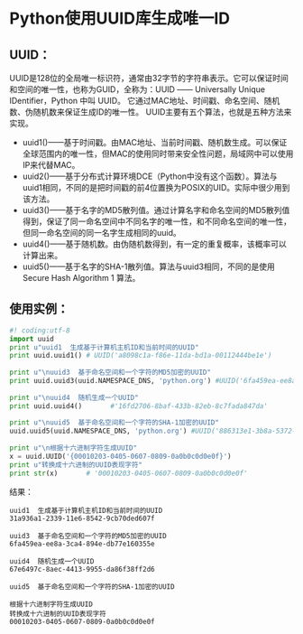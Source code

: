 # Python使用UUID库生成唯一ID

## UUID：

UUID是128位的全局唯一标识符，通常由32字节的字符串表示。它可以保证时间和空间的唯一性，也称为GUID，全称为：UUID —— Universally Unique IDentifier，Python 中叫 UUID。
它通过MAC地址、时间戳、命名空间、随机数、伪随机数来保证生成ID的唯一性。
UUID主要有五个算法，也就是五种方法来实现。

- uuid1()——基于时间戳。由MAC地址、当前时间戳、随机数生成。可以保证全球范围内的唯一性，但MAC的使用同时带来安全性问题，局域网中可以使用IP来代替MAC。
- uuid2()——基于分布式计算环境DCE（Python中没有这个函数）。算法与uuid1相同，不同的是把时间戳的前4位置换为POSIX的UID。实际中很少用到该方法。
- uuid3()——基于名字的MD5散列值。通过计算名字和命名空间的MD5散列值得到，保证了同一命名空间中不同名字的唯一性，和不同命名空间的唯一性，但同一命名空间的同一名字生成相同的uuid。
- uuid4()——基于随机数。由伪随机数得到，有一定的重复概率，该概率可以计算出来。
- uuid5()——基于名字的SHA-1散列值。算法与uuid3相同，不同的是使用 Secure Hash Algorithm 1 算法。

## 使用实例：

```python
#! coding:utf-8  
import uuid  
print u"uuid1  生成基于计算机主机ID和当前时间的UUID"  
print uuid.uuid1() # UUID('a8098c1a-f86e-11da-bd1a-00112444be1e')  
  
print u"\nuuid3  基于命名空间和一个字符的MD5加密的UUID"  
print uuid.uuid3(uuid.NAMESPACE_DNS, 'python.org') #UUID('6fa459ea-ee8a-3ca4-894e-db77e160355e')  
  
print u"\nuuid4  随机生成一个UUID"  
print uuid.uuid4()       #'16fd2706-8baf-433b-82eb-8c7fada847da'  
  
print u"\nuuid5  基于命名空间和一个字符的SHA-1加密的UUID"  
uuid.uuid5(uuid.NAMESPACE_DNS, 'python.org') #UUID('886313e1-3b8a-5372-9b90-0c9aee199e5d')  
  
print u"\n根据十六进制字符生成UUID"  
x = uuid.UUID('{00010203-0405-0607-0809-0a0b0c0d0e0f}')  
print u"转换成十六进制的UUID表现字符"  
print str(x)       # '00010203-0405-0607-0809-0a0b0c0d0e0f' 
```

结果： 

```
uuid1  生成基于计算机主机ID和当前时间的UUID  
31a936a1-2339-11e6-8542-9cb70ded607f  
  
uuid3  基于命名空间和一个字符的MD5加密的UUID  
6fa459ea-ee8a-3ca4-894e-db77e160355e  
  
uuid4  随机生成一个UUID  
67e6497c-8aec-4413-9955-da86f38ff2d6  
  
uuid5  基于命名空间和一个字符的SHA-1加密的UUID  
  
根据十六进制字符生成UUID  
转换成十六进制的UUID表现字符  
00010203-0405-0607-0809-0a0b0c0d0e0f  
```

